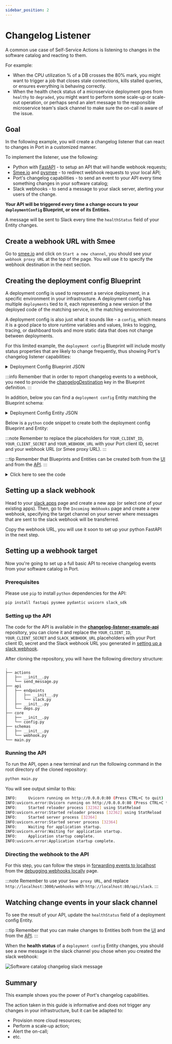```yaml
---
sidebar_position: 2
---
```


# Changelog Listener

A common use case of Self-Service Actions is listening to changes in the software catalog and reacting to them.

For example:

- When the CPU utilization % of a DB crosses the 80% mark, you might want to trigger a job that closes stale connections, kills stalled queries, or ensures everything is behaving correctly.
- When the health check status of a microservice deployment goes from `healthy` to `degraded`, you might want to perform some scale-up or scale-out operation, or perhaps send an alert message to the responsible microservice team's slack channel to make sure the on-call is aware of the issue.

## Goal

In the following example, you will create a changelog listener that can react to changes in Port in a customized manner.

To implement the listener, use the following:

- Python with [FastAPI](https://fastapi.tiangolo.com/) - to setup an API that will handle webhook requests;
- [Smee.io](https://smee.io) and [pysmee](https://pypi.org/project/pysmee/) - to redirect webhook requests to your local API;
- Port's changelog capabilities - to send an event to your API every time something changes in your software catalog;
- Slack webhooks - to send a message to your slack server, alerting your users of the change.

**Your API will be triggered every time a change occurs to your `deploymentConfig` Blueprint, or one of its Entities.**

A message will be sent to Slack every time the `healthStatus` field of your Entity changes.

## Create a webhook URL with Smee

Go to [smee.io](https://smee.io) and click on `Start a new channel`, you should see your `webhook proxy URL` at the top of the page. You will use it to specify the webhook destination in the next section.

## Creating the deployment config Blueprint

A deployment config is used to represent a service deployment, in a specific environment in your infrastructure. A deployment config has multiple `deployments` tied to it, each representing a new version of the deployed code of the matching service, in the matching environment.

A deployment config is also just what it sounds like - a `config`, which means it is a good place to store runtime variables and values, links to logging, tracing, or dashboard tools and more static data that does not change between deployments.

For this limited example, the `deployment config` Blueprint will include mostly status properties that are likely to change frequently, thus showing Port's changelog listener capabilities:

<details>
<summary>Deployment Config Blueprint JSON</summary>

```json showLineNumbers
{
  "identifier": "deploymentConfig",
  "title": "Deployment Config",
  "icon": "Microservice",
  "schema": {
    "properties": {
      "healthStatus": {
        "type": "string",
        "title": "Health Status",
        "enum": ["Healthy", "Degraded", "Crashed", "Restarting"],
        "enumColors": {
          "Healthy": "green",
          "Degraded": "orange",
          "Crashed": "red",
          "Restarting": "yellow"
        }
      },
      "cpuUtil": {
        "type": "number",
        "title": "CPU Utilization"
      },
      "memoryUtil": {
        "type": "number",
        "title": "Memory Utilization"
      },
      "newRelicUrl": {
        "type": "string",
        "format": "url",
        "title": "New Relic",
        "description": "Link to the new relic dashboard of the service"
      },
      "sentryUrl": {
        "type": "string",
        "format": "url",
        "title": "Sentry URL",
        "description": "Link to the new sentry dashboard of the service"
      },
      "prometheusUrl": {
        "type": "string",
        "format": "url",
        "title": "Prometheus URL"
      },
      "locked": {
        "type": "boolean",
        "title": "Locked",
        "default": false,
        "description": "Are deployments currently allowed for this configuration",
        "icon": "Lock"
      }
    },
    "required": []
  },
  "mirrorProperties": {},
  "calculationProperties": {},
  "relations": {},
  "changelogDestination": {
    "type": "WEBHOOK",
    "url": "YOUR_WEBHOOK_URL"
  }
}
```

</details>

:::info
Remember that in order to report changelog events to a webhook, you need to provide the [changelogDestination](../../../software-catalog/blueprint/blueprint.md#changelog-destination) key in the Blueprint definition.
:::

In addition, below you can find a `deployment config` Entity matching the Blueprint schema:

<details>
<summary>Deployment Config Entity JSON</summary>

```json showLineNumbers
{
  "identifier": "notification-service-prod",
  "title": "Notification Service Production",
  "properties": {
    "healthStatus": "Healthy",
    "cpuUtil": 25,
    "memoryUtil": 30,
    "newRelicUrl": "https://newrelic.com",
    "sentryUrl": "https://sentry.io/",
    "prometheusUrl": "https://prometheus.io",
    "locked": false
  },
  "relations": {}
}
```

</details>

Below is a `python` code snippet to create both the deployment config Blueprint and Entity:

:::note
Remember to replace the placeholders for `YOUR_CLIENT_ID`, `YOUR_CLIENT_SECRET` and `YOUR_WEBHOOK_URL` with your Port client ID, secret and your webhook URL (or Smee proxy URL).
:::

:::tip
Remember that Blueprints and Entities can be created both from the [UI](../../../software-catalog/entity/tutorial.md#from-the-ui) and from the [API](../../../software-catalog/entity/tutorial.md#from-the-api).
:::

<details>
<summary>Click here to see the code</summary>

```python showLineNumbers
import requests

CLIENT_ID = 'YOUR_CLIENT_ID'
CLIENT_SECRET = 'YOUR_CLIENT_SECRET'
WEBHOOK_URL = 'YOUR_WEBHOOK_URL'

API_URL = 'https://api.getport.io/v1'

target_blueprint = 'deploymentConfig'

credentials = {'clientId': CLIENT_ID, 'clientSecret': CLIENT_SECRET}

token_response = requests.post(f'{API_URL}/auth/access_token', json=credentials)

access_token = token_response.json()['accessToken']

headers = {
    'Authorization': f'Bearer {access_token}'
}

blueprint = {
    "identifier": target_blueprint,
    "title": "Deployment Config",
    "icon": "Microservice",
    "schema": {
        "properties": {
            "healthStatus": {
                "type": "string",
                "title": "Health Status",
                "enum": ["Healthy", "Degraded", "Crashed", "Restarting"],
                "enumColors": {
                    "Healthy": "green",
                    "Degraded": "orange",
                    "Crashed": "red",
                    "Restarting": "yellow"
                }
            },
            "cpuUtil": {
                "type": "number",
                "title": "CPU Utilization"
            },
            "memoryUtil": {
                "type": "number",
                "title": "Memory Utilization"
            },
            "newRelicUrl": {
                "type": "string",
                "format": "url",
                "title": "New Relic",
                "description": "Link to the new relic dashboard of the service"
            },
            "sentryUrl": {
                "type": "string",
                "format": "url",
                "title": "Sentry URL",
                "description": "Link to the new sentry dashboard of the service"
            },
            "prometheusUrl": {
                "type": "string",
                "format": "url",
                "title": "Prometheus URL"
            },
            "locked": {
                "type": "boolean",
                "title": "Locked",
                "default": False,
                "description": "Are deployments currently allowed for this configuration",
                "icon": "Lock"
            }
        },
        "required": []
    },
    "mirrorProperties": {},
    "calculationProperties": {},
    "relations": {},
    "changelogDestination": {
        "type": "WEBHOOK",
        "url": WEBHOOK_URL
    }
}

entity = {
    "identifier": "notification-service-prod",
    "title": "Notification Service Production",
    "properties": {
        "healthStatus": "Healthy",
        "cpuUtil": 25,
        "memoryUtil": 30,
        "newRelicUrl": "https://newrelic.com",
        "sentryUrl": "https://sentry.io/",
        "prometheusUrl": "https://prometheus.io",
        "locked": False
    },
    "relations": {}
}

blueprint_response = requests.post(f'{API_URL}/blueprints', headers=headers, json=blueprint)
print(blueprint_response.json())

entity_response = requests.post(f'{API_URL}/blueprints/{target_blueprint}/entities', json=entity, headers=headers)

print(entity_response.json())
```

</details>

## Setting up a slack webhook

Head to your [slack apps](https://api.slack.com/apps) page and create a new app (or select one of your existing apps). Then, go to the `Incoming Webhooks` page and create a new webhook, specifying the target channel on your server where messages that are sent to the slack webhook will be transferred.

Copy the webhook URL, you will use it soon to set up your python FastAPI in the next step.

## Setting up a webhook target

Now you're going to set up a full basic API to receive changelog events from your software catalog in Port.

### Prerequisites

Please use `pip` to install `python` dependencies for the API:

```bash showLineNumbers
pip install fastapi pysmee pydantic uvicorn slack_sdk
```

### Setting up the API

The code for the API is available in the [**changelog-listener-example-api**](https://github.com/port-labs/port-changelog-listener-example-api) repository, you can clone it and replace the `YOUR_CLIENT_ID`, `YOUR_CLIENT_SECRET` and `SLACK_WEBHOOK_URL` placeholders with your Port client ID, secret and the Slack webhook URL you generated in [setting up a slack webhook](#setting-up-a-slack-webhook).

After cloning the repository, you will have the following directory structure:

```
.
├── actions
│   ├── __init__.py
│   └── send_message.py
├── api
│   ├── endpoints
│   │   ├── __init__.py
│   │   └── slack.py
│   ├── __init__.py
│   └── deps.py
├── core
│   ├── __init__.py
│   └── config.py
├── schemas
│   ├── __init__.py
│   └── webhook.py
└── main.py
```

### Running the API

To run the API, open a new terminal and run the following command in the root directory of the cloned repository:

```bash showLineNumbers
python main.py
```

You will see output similar to this:

```bash showLineNumbers
INFO:     Uvicorn running on http://0.0.0.0:80 (Press CTRL+C to quit)
INFO:uvicorn.error:Uvicorn running on http://0.0.0.0:80 (Press CTRL+C to quit)
INFO:     Started reloader process [32362] using StatReload
INFO:uvicorn.error:Started reloader process [32362] using StatReload
INFO:     Started server process [32364]
INFO:uvicorn.error:Started server process [32364]
INFO:     Waiting for application startup.
INFO:uvicorn.error:Waiting for application startup.
INFO:     Application startup complete.
INFO:uvicorn.error:Application startup complete.
```

### Directing the webhook to the API

For this step, you can follow the steps in [forwarding events to localhost](../local-debugging-webhook.md#forwarding-events-to-localhost) from the [debugging webhooks locally](../local-debugging-webhook.md) page.

:::note
Remember to use your `Smee proxy URL`, and replace `http://localhost:3000/webhooks` with `http://localhost:80/api/slack`.
:::

## Watching change events in your slack channel

To see the result of your API, update the `healthStatus` field of a deployment config Entity.

:::tip
Remember that you can make changes to Entities both from the [UI](../../../software-catalog/entity/tutorial.md#from-the-ui) and from the [API](../../../software-catalog/entity/tutorial.md#from-the-api).
:::

When the **health status** of a `deployment config` Entity changes, you should see a new message in the slack channel you chose when you created the slack webhook:

![Software catalog changelog slack message](../../../../static/img/self-service-actions/changelog-slack-message.png)

## Summary

This example shows you the power of Port's changelog capabilities.

The action taken in this guide is informative and does not trigger any changes in your infrastructure, but it can be adapted to:

- Provision more cloud resources;
- Perform a scale-up action;
- Alert the on-call;
- etc.

